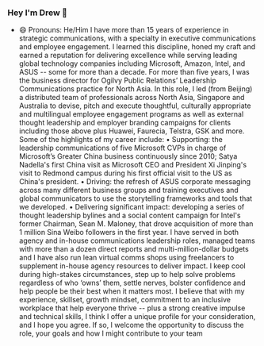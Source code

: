 ### Hey I'm Drew 👋 
- 😄 Pronouns: He/Him
I have more than 15 years of experience in strategic communications, with a specialty in executive communications and employee engagement. 
I learned this discipline, honed my craft and earned a reputation for delivering excellence while serving leading global technology companies including Microsoft, Amazon, Intel, and ASUS -- some for more than a decade.
For more than five years, I was the business director for Ogilvy Public Relations’ Leadership Communications practice for North Asia. In this role, I led (from Beijing) a distributed team of professionals across North Asia, Singapore and Australia to devise, pitch and execute thoughtful, culturally appropriate and multilingual employee engagement programs as well as external thought leadership and employer branding campaigns for clients including those above plus Huawei, Faurecia, Telstra, GSK and more.
Some of the highlights of my career include:
•	Supporting: the leadership communications of five Microsoft CVPs in charge of Microsoft’s Greater China business continuously since 2010; Satya Nadella's first China visit as Microsoft CEO and President Xi Jinping's visit to Redmond campus during his first official visit to the US as China's president.
•	Driving: the refresh of ASUS corporate messaging across many different business groups and training executives and global communicators to use the storytelling frameworks and tools that we developed.
•	Delivering significant impact: developing a series of thought leadership bylines and a social content campaign for Intel's former Chairman, Sean M. Maloney, that drove acquisition of more than 1 million Sina Weibo followers in the first year.
I have served in both agency and in-house communications leadership roles, managed teams with more than a dozen direct reports and multi-million-dollar budgets and I have also run lean virtual comms shops using freelancers to supplement in-house agency resources to deliver impact. I keep cool during high-stakes circumstances, step up to help solve problems regardless of who ‘owns’ them, settle nerves, bolster confidence and help people be their best when it matters most.
I believe that with my experience, skillset, growth mindset, commitment to an inclusive workplace that help everyone thrive -- plus a strong creative impulse and technical skills, I think I offer a unique profile for your consideration, and I hope you agree. 
If so, I welcome the opportunity to discuss the role, your goals and how I might contribute to your team
 
<!--
**aadnow/aadnow** is a ✨ _special_ ✨ repository because its `README.md` (this file) appears on your GitHub profile.

Here are some ideas to get you started:

- 🔭 I’m currently working on 
- 🌱 I’m currently learning ...
- 👯 I’m looking to collaborate on ...
- 🤔 I’m looking for help with ...
- 💬 Ask me about ...
- 📫 How to reach me: ...
- 😄 Pronouns: ...
- ⚡ Fun fact: ...
-->
